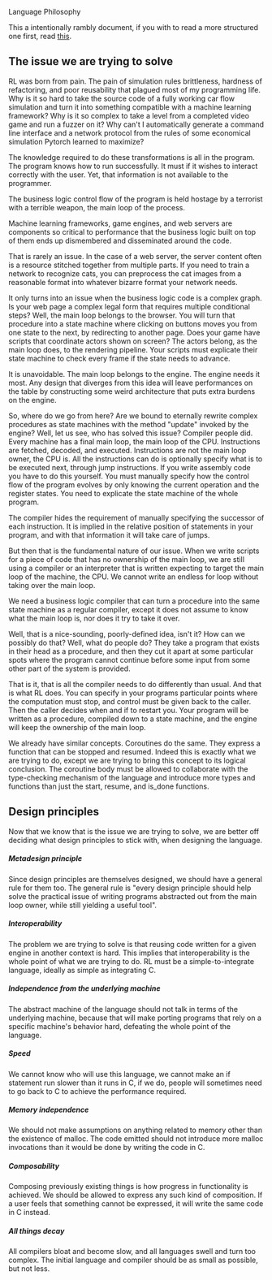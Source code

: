 Language Philosophy

This a intentionally rambly document, if you with to read a more structured one first, read [this](./rationale.md).

## The issue we are trying to solve

RL was born from pain. The pain of simulation rules brittleness, hardness of refactoring, and poor reusability that plagued most of my programming life.
Why is it so hard to take the source code of a fully working car flow simulation and turn it into something compatible with a machine learning framework? Why is it so complex to take a level from a completed video game and run a fuzzer on it? Why can't I automatically generate a command line interface and a network protocol from the rules of some economical simulation Pytorch learned to maximize?

The knowledge required to do these transformations is all in the program. The program knows how to run successfully. It must if it wishes to interact correctly with the user. Yet, that information is not available to the programmer.

The business logic control flow of the program is held hostage by a terrorist with a terrible weapon, the main loop of the process.

Machine learning frameworks, game engines, and web servers are components so critical to performance that the business logic built on top of them ends up dismembered and disseminated around the code.

That is rarely an issue. In the case of a web server, the server content often is a resource stitched together from multiple parts. If you need to train a network to recognize cats, you can preprocess the cat images from a reasonable format into whatever bizarre format your network needs.

It only turns into an issue when the business logic code is a complex graph.
Is your web page a complex legal form that requires multiple conditional steps? Well, the main loop belongs to the browser. You will turn that procedure into a state machine where clicking on buttons moves you from one state to the next, by redirecting to another page.
Does your game have scripts that coordinate actors shown on screen?
The actors belong, as the main loop does, to the rendering pipeline. Your scripts must explicate their state machine to check every frame if the state needs to advance.

It is unavoidable. The main loop belongs to the engine. The engine needs it most. Any design that diverges from this idea will leave performances on the table by constructing some weird architecture that puts extra burdens on the engine.

So, where do we go from here? Are we bound to eternally rewrite complex procedures as state machines with the method "update" invoked by the engine?
Well, let us see, who has solved this issue? Compiler people did. Every machine has a final main loop, the main loop of the CPU. Instructions are fetched, decoded, and executed. Instructions are not the main loop owner, the CPU is. All the instructions can do is optionally specify what is to be executed next, through jump instructions. If you write assembly code you have to do this yourself. You must manually specify how the control flow of the program evolves by only knowing the current operation and the register states. You need to explicate the state machine of the whole program.

The compiler hides the requirement of manually specifying the successor of each instruction. It is implied in the relative position of statements in your program, and with that information it will take care of jumps.

But then that is the fundamental nature of our issue. When we write scripts for a piece of code that has no ownership of the main loop, we are still using a compiler or an interpreter that is written expecting to target the main loop of the machine, the CPU. We cannot write an endless for loop without taking over the main loop.

We need a business logic compiler that can turn a procedure into the same state machine as a regular compiler, except it does not assume to know what the main loop is, nor does it try to take it over.

Well, that is a nice-sounding, poorly-defined idea, isn't it? How can we possibly do that? Well, what do people do? They take a program that exists in their head as a procedure, and then they cut it apart at some particular spots where the program cannot continue before some input from some other part of the system is provided.

That is it, that is all the compiler needs to do differently than usual. And that is what RL does. You can specify in your programs particular points where the computation must stop, and control must be given back to the caller. Then the caller decides when and if to restart you. Your program will be written as a procedure, compiled down to a state machine, and the engine will keep the ownership of the main loop.

We already have similar concepts. Coroutines do the same. They express a function that can be stopped and resumed. Indeed this is exactly what we are trying to do, except we are trying to bring this concept to its logical conclusion. The coroutine body must be allowed to collaborate with the type-checking mechanism of the language and introduce more types and functions than just the start, resume, and is_done functions.

## Design principles

Now that we know that is the issue we are trying to solve, we are better off deciding what design principles to stick with, when designing the language.

##### Metadesign principle

Since design principles are themselves designed, we should have a general rule for them too. The general rule is "every design principle should help solve the practical issue of writing programs abstracted out from the main loop owner, while still yielding a useful tool".

##### Interoperability
The problem we are trying to solve is that reusing code written for a given engine in another context is hard. This implies that interoperability is the whole point of what we are trying to do. RL must be a simple-to-integrate language, ideally as simple as integrating C.

##### Independence from the underlying machine
The abstract machine of the language should not talk in terms of the underlying machine, because that will make porting programs that rely on a specific machine's behavior hard, defeating the whole point of the language.

##### Speed
We cannot know who will use this language, we cannot make an if statement run slower than it runs in C, if we do, people will sometimes need to go back to C to achieve the performance required.

##### Memory independence
 We should not make assumptions on anything related to memory other than the existence of malloc. The code emitted should not introduce more malloc invocations than it would be done by writing the code in C.

##### Composability
Composing previously existing things is how progress in functionality is achieved. We should be allowed to express any such kind of composition. If a user feels that something cannot be expressed, it will write the same code in C instead.

##### All things decay
 All compilers bloat and become slow, and all languages swell and turn too complex. The initial language and compiler should be as small as possible, but not less.
